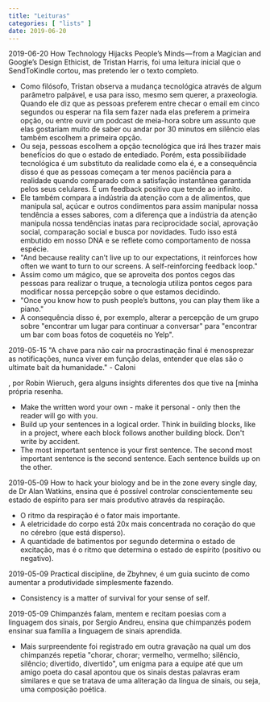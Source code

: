 ```yaml
---
title: "Leituras"
categories: [ "lists" ]
date: 2019-06-20
---
```

2019-06-20 How Technology Hijacks People’s Minds — from a Magician and Google’s Design Ethicist, de Tristan Harris, foi uma leitura inicial que o SendToKindle cortou, mas pretendo ler o texto completo.
 - Como filósofo, Tristan observa a mudança tecnológica através de algum parâmetro palpável, e usa para isso, mesmo sem querer, a praxeologia. Quando ele diz que as pessoas preferem entre checar o email em cinco segundos ou esperar na fila sem fazer nada elas preferem a primeira opção, ou entre ouvir um podcast de meia-hora sobre um assunto que elas gostariam muito de saber ou andar por 30 minutos em silêncio elas também escolhem a primeira opção.
 - Ou seja, pessoas escolhem a opção tecnológica que irá lhes trazer mais benefícios do que o estado de entediado. Porém, esta possibilidade tecnológica é um substituto da realidade como ela é, e a consequência disso é que as pessoas começam a ter menos paciência para a realidade quando comparado com a satisfação instantânea garantida pelos seus celulares. É um feedback positivo que tende ao infinito.
 - Ele também compara a indústria da atenção com a de alimentos, que manipula sal, açúcar e outros condimentos para assim manipular nossa tendência a esses sabores, com a diferença que a indústria da atenção manipula nossa tendências inatas para reciprocidade social, aprovação social, comparação social e busca por novidades. Tudo isso está embutido em nosso DNA e se reflete como comportamento de nossa espécie.
 - "And because reality can’t live up to our expectations, it reinforces how often we want to turn to our screens. A self-reinforcing feedback loop."
 - Assim como um mágico, que se aproveita dos pontos cegos das pessoas para realizar o truque, a tecnologia utiliza pontos cegos para modificar nossa percepção sobre o que estamos decidindo.
 - "Once you know how to push people’s buttons, you can play them like a piano."
 - A consequência disso é, por exemplo, alterar a percepção de um grupo sobre "encontrar um lugar para continuar a conversar" para "encontrar um bar com boas fotos de coquetéis no Yelp".

2019-05-15 "A chave para não cair na procrastinação final é menosprezar as notificações, nunca viver em função delas, entender que elas são o ultimate bait da humanidade." - Caloni

, por Robin Wieruch, gera alguns insights diferentes dos que tive na [minha própria resenha.

 - Make the written word your own - make it personal - only then the reader will go with you. 
 - Build up your sentences in a logical order. Think in building blocks, like in a project, where each block follows another building block. Don't write by accident. 
 - The most important sentence is your first sentence. The second most important sentence is the second sentence. Each sentence builds up on the other. 

2019-05-09 How to hack your biology and be in the zone every single day, de Dr Alan Watkins, ensina que é possível controlar conscientemente seu estado de espírito para ser mais produtivo através da respiração.

 - O ritmo da respiração é o fator mais importante.
 - A eletricidade do corpo está 20x mais concentrada no coração do que no cérebro (que está disperso).
 - A quantidade de batimentos por segundo determina o estado de excitação, mas é o ritmo que determina o estado de espírito (positivo ou negativo).

2019-05-09 Practical discipline, de Zbyhnev, é um guia sucinto de como aumentar a produtividade simplesmente fazendo.

 - Consistency is a matter of survival for your sense of self. 

2019-05-09 Chimpanzés falam, mentem e recitam poesias com a linguagem dos sinais, por Sergio Andreu, ensina que chimpanzés podem ensinar sua família a linguagem de sinais aprendida.

 - Mais surpreendente foi registrado em outra gravação na qual um dos chimpanzés repetia "chorar, chorar; vermelho, vermelho; silêncio, silêncio; divertido, divertido", um enigma para a equipe até que um amigo poeta do casal apontou que os sinais destas palavras eram similares e que se tratava de uma aliteração da língua de sinais, ou seja, uma composição poética. 
